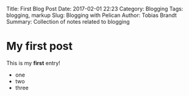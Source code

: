 Title: First Blog Post
Date: 2017-02-01 22:23
Category: Blogging
Tags: blogging, markup
Slug: Blogging with Pelican
Author: Tobias Brandt
Summary: Collection of notes related to blogging

# My first post

This is my **first** entry!

  * one
  * two
  * three
